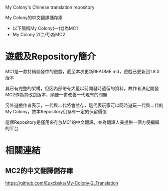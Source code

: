 My Colony's Chinese translation repository

My Colony的中文翻譯儲存庫

* 以下簡稱My Colony(一代)為MC1
* My Colony 2(二代)為MC2

# 遊戲及Repository簡介
MC1是一款持續開發中的遊戲，截至本次更新README.md，遊戲已更新到1.8.0版本

其已有完整的架構，但因內部帶有大量以前開發時遺留的資料，故作者決定開發MC2作為其改良版本，順便一併改善一代現有的問題

另外遊戲作者表示，一代與二代將會並存，這代表玩家可以同時遊玩一代與二代的My Colony，故本Repository仍存有一定的保留價值

這個Repository是僅用來存放MC1的中文翻譯，並為翻譯人員提供一個方便編輯的平台

# 相關連結
## MC2的中文翻譯儲存庫
https://github.com/Euxcbsks/My-Colony-2_Translation
